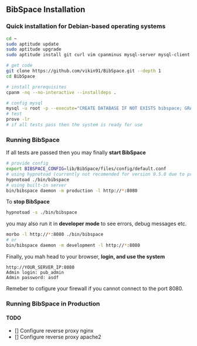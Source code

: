 
## BibSpace Installation ##


### Quick installation for Debian-based operating systems ###
```bash
cd ~
sudo aptitude update
sudo aptitude upgrade
sudo aptitude install git curl vim cpanminus mysql-server mysql-client libssl-dev bibtex2html libbtparse-dev libdbd-mysql-perl

# get code
git clone https://github.com/vikin91/BibSpace.git --depth 1
cd BibSpace

# install prerequisites 
cpanm -nq --no-interactive --installdeps .

# config mysql
mysql -u root -p --execute="CREATE DATABASE IF NOT EXISTS bibspace; GRANT ALL PRIVILEGES ON bibspace.* TO 'bibspace_user'@'localhost' IDENTIFIED BY 'passw00rd'; FLUSH PRIVILEGES;"
# test
prove -lr
# if all tests pass then the system is ready for use
```


### Running BibSpace ###

If all tests are passed then you may finally **start BibSpace**

```bash
# provide config
export BIBSPACE_CONFIG=lib/BibSpace/files/config/default.conf 
# using hypnotoad (currently not recomended for version 0.5.0 due to prefork)
hypnotoad ./bin/bibspace
# using built-in server
bin/bibspace daemon -m production -l http://*:8080
```

To **stop BibSpace** 
```bash
hypnotoad -s ./bin/bibspace
```


you may also run it in **developer mode** to see errors, debug messages etc.
```bash
morbo -l http://*:8080 ./bin/bibspace
# or 
bin/bibspace daemon -m development -l http://*:8080
```


Finally, you mah head to your browser, **login, and use the system**
```
http://YOUR_SERVER_IP:8080
Admin login: pub_admin
Admin password: asdf
```
Remeber to cofigure your firewall if you cannot connect to the port 8080.

### Running BibSpace in Production ###

#### TODO ####
- [] Configure reverse proxy nginx
- [] Configure reverse proxy apache2




